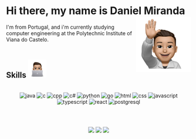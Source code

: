 # Hi there, my name is Daniel Miranda <img src="https://github.com/danieldsmiranda/danieldsmiranda/blob/main/welcomePic.png?raw=true" alt='pic' align="right" height="150"/>

<div>
  I'm from Portugal, and i'm currently studying computer engineering at the Polytechnic Institute of Viana do Castelo.
</div><br>

  ##
  
<div>
  <h2>Skills <img src="https://github.com/danieldsmiranda/danieldsmiranda/blob/main/computerPic.png?raw=true" alt='pic-skills' height='50' /></h2> 
  <div style="display: inline_block" align="center"><br>
    <img src="https://cdn.jsdelivr.net/gh/devicons/devicon/icons/java/java-original.svg" alt='java' height='40' />
    <img src="https://cdn.jsdelivr.net/gh/devicons/devicon/icons/c/c-original.svg" alt='c' height='40'/>
    <img src="https://cdn.jsdelivr.net/gh/devicons/devicon/icons/cplusplus/cplusplus-original.svg" alt='cpp' height='40'/>
    <img src="https://cdn.jsdelivr.net/gh/devicons/devicon/icons/csharp/csharp-original.svg" alt='c#' height='40'/>
    <img src="https://cdn.jsdelivr.net/gh/devicons/devicon/icons/python/python-original.svg" alt='python' height='40'/>
    <img src="https://cdn.jsdelivr.net/gh/devicons/devicon/icons/go/go-original.svg" alt='go' height='40'/>
    <img src="https://cdn.jsdelivr.net/gh/devicons/devicon/icons/html5/html5-original.svg" alt='html' height='40'/>
    <img src="https://cdn.jsdelivr.net/gh/devicons/devicon/icons/css3/css3-original.svg" alt='css' height='40'/>
    <img src="https://cdn.jsdelivr.net/gh/devicons/devicon/icons/javascript/javascript-original.svg" alt='javascript' height='40'/>
    <img src="https://cdn.jsdelivr.net/gh/devicons/devicon/icons/typescript/typescript-original.svg" alt='typescript' height='40'/>
    <img src="https://cdn.jsdelivr.net/gh/devicons/devicon/icons/react/react-original.svg" alt='react' height='40'/>
    <img src="https://cdn.jsdelivr.net/gh/devicons/devicon/icons/postgresql/postgresql-original.svg" alt='postgresql' height='40'/>
  </div>
</div>
  
  ##
 
<br><div align="center"> 
  <a href="https://instagram.com/danieldsmiranda" target="_blank"><img src="https://img.shields.io/badge/-Instagram-%23E4405F?style=for-the-badge&logo=instagram&logoColor=white" target="_blank"></a>
  <a href="https://www.linkedin.com/in/danieldsmiranda" target="_blank"><img src="https://img.shields.io/badge/-LinkedIn-%230077B5?style=for-the-badge&logo=linkedin&logoColor=white" target="_blank"></a>
  <a href = "mailto:danielmiranda7@hotmail.com"><img src="https://img.shields.io/badge/-Gmail-%23333?style=for-the-badge&logo=gmail&logoColor=white" target="_blank"></a>
</div>
